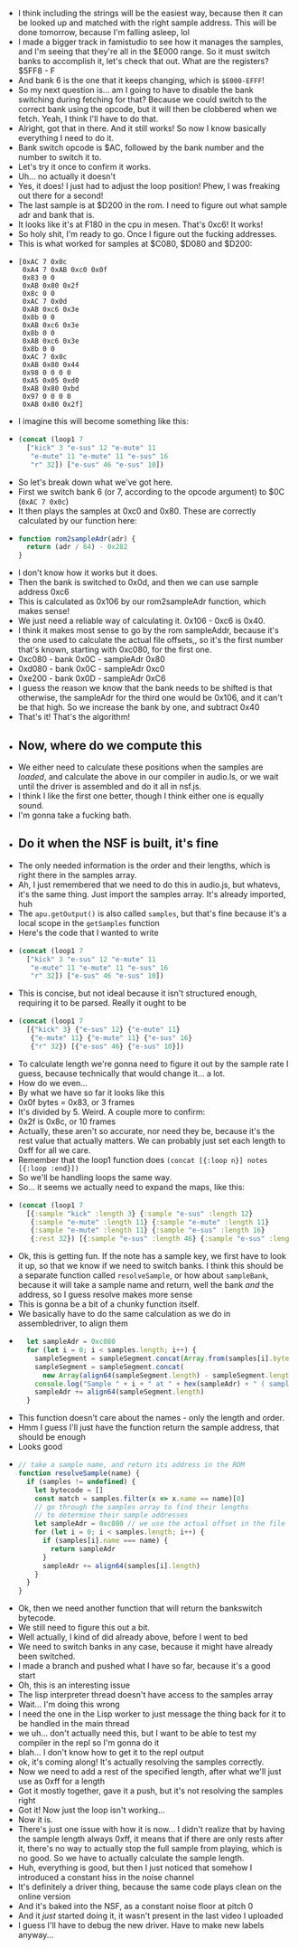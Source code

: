 - I think including the strings will be the easiest way, because then it can be looked up and matched with the right sample address. This will be done tomorrow, because I'm falling asleep, lol
- I made a bigger track in famistudio to see how it manages the samples, and I'm seeing that they're all in the $E000 range. So it must switch banks to accomplish it, let's check that out. What are the registers? $5FF8 - F
- And bank 6 is the one that it keeps changing, which is `$E000-EFFF`!
- So my next question is... am I going to have to disable the bank switching during fetching for that? Because we could switch to the correct bank using the opcode, but it will then be clobbered when we fetch. Yeah, I think I'll have to do that.
- Alright, got that in there. And it still works! So now I know basically everything I need to do it.
- Bank switch opcode is $AC, followed by the bank number and the number to switch it to.
- Let's try it once to confirm it works.
- Uh... no actually it doesn't
- Yes, it does! I just had to adjust the loop position! Phew, I was freaking out there for a second!
- The last sample is at $D200 in the rom. I need to figure out what sample adr and bank that is.
- It looks like it's at F180 in the cpu in mesen. That's 0xc6! It works!
- So holy shit, I'm ready to go. Once I figure out the fucking addresses.
- This is what worked for samples at $C080, $D080 and $D200:
- ```
  [0xAC 7 0x0c
   0xA4 7 0xAB 0xc0 0x0f
   0x83 0 0
   0xAB 0x80 0x2f
   0x8c 0 0
   0xAC 7 0x0d
   0xAB 0xc6 0x3e
   0x8b 0 0
   0xAB 0xc6 0x3e
   0x8b 0 0
   0xAB 0xc6 0x3e
   0x8b 0 0
   0xAC 7 0x0c
   0xAB 0x80 0x44
   0x98 0 0 0 0
   0xA5 0x05 0xd0
   0xAB 0x80 0xbd
   0x97 0 0 0 0
   0xAB 0x80 0x2f]
  ```
- I imagine this will become something like this:
- ```clojure
  (concat (loop1 7
    ["kick" 3 "e-sus" 12 "e-mute" 11
     "e-mute" 11 "e-mute" 11 "e-sus" 16
     "r" 32]) ["e-sus" 46 "e-sus" 10])
  ```
- So let's break down what we've got here.
- First we switch bank 6 (or 7, according to the opcode argument) to $0C (`0xAC 7 0x0c`)
- It then plays the samples at 0xc0 and 0x80. These are correctly calculated by our function here:
- ```js
  function rom2sampleAdr(adr) {
    return (adr / 64) - 0x282
  }
  ```
- I don't know how it works but it does.
- Then the bank is switched to 0x0d, and then we can use sample address 0xc6
- This is calculated as  0x106 by our rom2sampleAdr function, which makes sense!
- We just need a reliable way of calculating it. 0x106 - 0xc6 is 0x40.
- I think it makes most sense to go by the rom sampleAddr, because it's the one used to calculate the actual file offsets,, so it's the first number that's known, starting with 0xc080, for the first one.
- 0xc080 - bank 0x0C - sampleAdr 0x80
- 0xd080 - bank 0x0C - sampleAdr 0xc0
- 0xe200 - bank 0x0D - sampleAdr 0xC6
- I guess the reason we know that the bank needs to be shifted is that otherwise, the sampleAdr for the third one would be 0x106, and it can't be that high. So we increase the bank by one, and subtract 0x40
- That's it! That's the algorithm!
- ## Now, where do we compute this
- We either need to calculate these positions when the samples are *loaded*, and calculate the above in our compiler in audio.ls, or we wait until the driver is assembled and do it all in nsf.js.
- I think I like the first one better, though I think either one is equally sound.
- I'm gonna take a fucking bath.
- ## Do it when the NSF is built, it's fine
- The only needed information is the order and their lengths, which is right there in the samples array.
- Ah, I just remembered that we need to do this in audio.js, but whatevs, it's the same thing. Just import the samples array. It's already imported, huh
- The `apu.getOutput()` is also called `samples`, but that's fine because it's a local scope in the `getSamples` function
- Here's the code that I wanted to write
- ```clojure
  (concat (loop1 7
    ["kick" 3 "e-sus" 12 "e-mute" 11
     "e-mute" 11 "e-mute" 11 "e-sus" 16
     "r" 32]) ["e-sus" 46 "e-sus" 10])
  ```
- This is concise, but not ideal because it isn't structured enough, requiring it to be parsed. Really it ought to be
- ```clojure
  (concat (loop1 7
    [{"kick" 3} {"e-sus" 12} {"e-mute" 11}
     {"e-mute" 11} {"e-mute" 11} {"e-sus" 16}
     {"r" 32}) [{"e-sus" 46} {"e-sus" 10}])
  ```
- To calculate length we're gonna need to figure it out by the sample rate I guess, because technically that would change it... a lot.
- How do we even...
- By what we have so far it looks like this
- 0x0f bytes = 0x83, or 3 frames
- It's divided by 5. Weird. A couple more to confirm:
- 0x2f is 0x8c, or 10 frames
- Actually, these aren't so accurate, nor need they be, because it's the rest value that actually matters. We can probably just set each length to 0xff for all we care.
- Remember that the loop1 function does `(concat [{:loop n}] notes [{:loop :end}])`
- So we'll be handling loops the same way.
- So... it seems we actually need to expand the maps, like this:
- ```clojure
  (concat (loop1 7
    [{:sample "kick" :length 3} {:sample "e-sus" :length 12}
     {:sample "e-mute" :length 11} {:sample "e-mute" :length 11}
     {:sample "e-mute" :length 11} {:sample "e-sus" :length 16}
     {:rest 32}) [{:sample "e-sus" :length 46} {:sample "e-sus" :length 10}])
  ```
- Ok, this is getting fun. If the note has a sample key, we first have to look it up, so that we know if we need to switch banks. I think this should be a separate function called `resolveSample`, or how about `sampleBank`, because it will take a sample name and return, well the bank *and* the address, so I guess resolve makes more sense
- This is gonna be a bit of a chunky function itself.
- We basically have to do the same calculation as we do in assembledriver, to align them
- ```js
    let sampleAdr = 0xc080
    for (let i = 0; i < samples.length; i++) {
      sampleSegment = sampleSegment.concat(Array.from(samples[i].bytes))
      sampleSegment = sampleSegment.concat(
        new Array(align64(sampleSegment.length) - sampleSegment.length).fill(0))
      console.log("Sample " + i + " at " + hex(sampleAdr) + " ( sampleAdr " + hex(rom2sampleAdr(sampleAdr)) + " )")
      sampleAdr += align64(sampleSegment.length)
    }
  ```
- This function doesn't care about the names - only the length and order.
- Hmm I guess I'll just have the function return the sample address, that should be enough
- Looks good
- ```js
  // take a sample name, and return its address in the ROM
  function resolveSample(name) {
    if (samples != undefined) {
      let bytecode = []
      const match = samples.filter(x => x.name == name)[0]
      // go through the samples array to find their lengths
      // to determine their sample addresses
      let sampleAdr = 0xc080 // we use the actual offset in the file
      for (let i = 0; i < samples.length; i++) {
        if (samples[i].name === name) {
          return sampleAdr
        }
        sampleAdr += align64(samples[i].length)
      }
    }
  }
  ```
- Ok, then we need another function that will return the bankswitch bytecode.
- We still need to figure this out a bit.
- Well actually, I kind of did already above, before I went to bed
- We need to switch banks in any case, because it might have already been switched.
- I made a branch and pushed what I have so far, because it's a good start
- Oh, this is an interesting issue
- The lisp interpreter thread doesn't have access to the samples array
- Wait... I'm doing this wrong
- I need the one in the Lisp worker to just message the thing back for it to be handled in the main thread
- we uh... don't actually need this, but I want to be able to test my compiler in the repl so I'm gonna do it
- blah... I don't know how to get it to the repl output
- ok, it's coming along! It's actually resolving the samples correctly.
- Now we need to add a rest of the specified length, after what we'll just use as 0xff for a length
- Got it mostly together, gave it a push, but it's not resolving the samples right
- Got it! Now just the loop isn't working...
- Now it is.
- There's just one issue with how it is now... I didn't realize that by having the sample length always 0xff, it means that if there are only rests after it, there's no way to actually  stop the full sample from playing, which is no good. So we have to actually calculate the sample length.
- Huh, everything is good, but then I just noticed that somehow I introduced a constant hiss in the noise channel
- It's definitely a driver thing, because the same code plays clean on the online version
- And it's baked into the NSF, as a constant noise floor at pitch 0
- And it *just* started doing it, it wasn't present in the last video I uploaded
- I guess I'll have to debug the new driver. Have to make new labels anyway...
